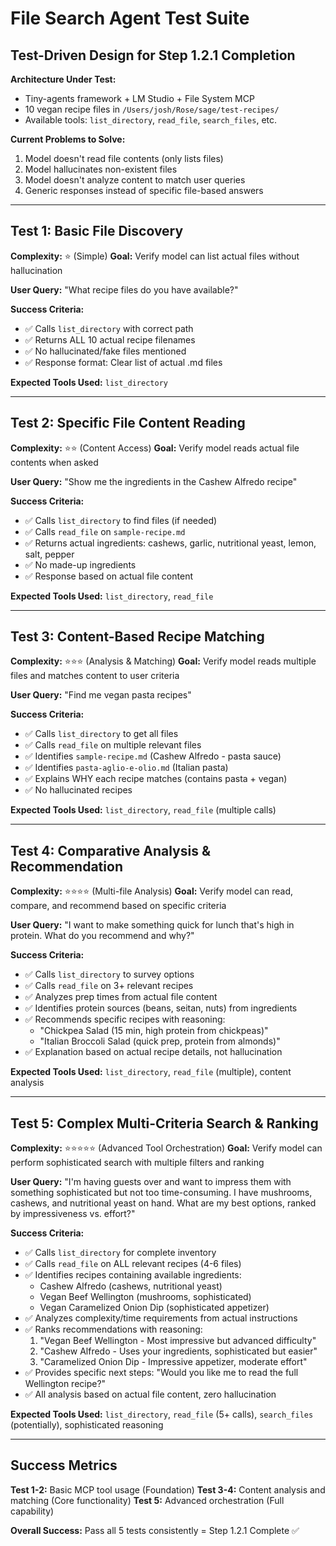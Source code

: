 # File Search Agent Test Suite

## Test-Driven Design for Step 1.2.1 Completion

**Architecture Under Test:**
- Tiny-agents framework + LM Studio + File System MCP
- 10 vegan recipe files in `/Users/josh/Rose/sage/test-recipes/`
- Available tools: `list_directory`, `read_file`, `search_files`, etc.

**Current Problems to Solve:**
1. Model doesn't read file contents (only lists files)
2. Model hallucinates non-existent files
3. Model doesn't analyze content to match user queries
4. Generic responses instead of specific file-based answers

---

## Test 1: Basic File Discovery
**Complexity:** ⭐ (Simple)
**Goal:** Verify model can list actual files without hallucination

**User Query:** "What recipe files do you have available?"

**Success Criteria:**
- ✅ Calls `list_directory` with correct path
- ✅ Returns ALL 10 actual recipe filenames
- ✅ No hallucinated/fake files mentioned
- ✅ Response format: Clear list of actual .md files

**Expected Tools Used:** `list_directory`

---

## Test 2: Specific File Content Reading
**Complexity:** ⭐⭐ (Content Access)
**Goal:** Verify model reads actual file contents when asked

**User Query:** "Show me the ingredients in the Cashew Alfredo recipe"

**Success Criteria:**
- ✅ Calls `list_directory` to find files (if needed)
- ✅ Calls `read_file` on `sample-recipe.md` 
- ✅ Returns actual ingredients: cashews, garlic, nutritional yeast, lemon, salt, pepper
- ✅ No made-up ingredients
- ✅ Response based on actual file content

**Expected Tools Used:** `list_directory`, `read_file`

---

## Test 3: Content-Based Recipe Matching
**Complexity:** ⭐⭐⭐ (Analysis & Matching)
**Goal:** Verify model reads multiple files and matches content to user criteria

**User Query:** "Find me vegan pasta recipes"

**Success Criteria:**
- ✅ Calls `list_directory` to get all files
- ✅ Calls `read_file` on multiple relevant files
- ✅ Identifies `sample-recipe.md` (Cashew Alfredo - pasta sauce)
- ✅ Identifies `pasta-aglio-e-olio.md` (Italian pasta)
- ✅ Explains WHY each recipe matches (contains pasta + vegan)
- ✅ No hallucinated recipes

**Expected Tools Used:** `list_directory`, `read_file` (multiple calls)

---

## Test 4: Comparative Analysis & Recommendation
**Complexity:** ⭐⭐⭐⭐ (Multi-file Analysis)
**Goal:** Verify model can read, compare, and recommend based on specific criteria

**User Query:** "I want to make something quick for lunch that's high in protein. What do you recommend and why?"

**Success Criteria:**
- ✅ Calls `list_directory` to survey options
- ✅ Calls `read_file` on 3+ relevant recipes
- ✅ Analyzes prep times from actual file content
- ✅ Identifies protein sources (beans, seitan, nuts) from ingredients
- ✅ Recommends specific recipes with reasoning: 
  - "Chickpea Salad (15 min, high protein from chickpeas)"
  - "Italian Broccoli Salad (quick prep, protein from almonds)"
- ✅ Explanation based on actual recipe details, not hallucination

**Expected Tools Used:** `list_directory`, `read_file` (multiple), content analysis

---

## Test 5: Complex Multi-Criteria Search & Ranking
**Complexity:** ⭐⭐⭐⭐⭐ (Advanced Tool Orchestration)
**Goal:** Verify model can perform sophisticated search with multiple filters and ranking

**User Query:** "I'm having guests over and want to impress them with something sophisticated but not too time-consuming. I have mushrooms, cashews, and nutritional yeast on hand. What are my best options, ranked by impressiveness vs. effort?"

**Success Criteria:**
- ✅ Calls `list_directory` for complete inventory
- ✅ Calls `read_file` on ALL relevant recipes (4-6 files)
- ✅ Identifies recipes containing available ingredients:
  - Cashew Alfredo (cashews, nutritional yeast)
  - Vegan Beef Wellington (mushrooms, sophisticated)
  - Vegan Caramelized Onion Dip (sophisticated appetizer)
- ✅ Analyzes complexity/time requirements from actual instructions
- ✅ Ranks recommendations with reasoning:
  1. "Vegan Beef Wellington - Most impressive but advanced difficulty"
  2. "Cashew Alfredo - Uses your ingredients, sophisticated but easier" 
  3. "Caramelized Onion Dip - Impressive appetizer, moderate effort"
- ✅ Provides specific next steps: "Would you like me to read the full Wellington recipe?"
- ✅ All analysis based on actual file content, zero hallucination

**Expected Tools Used:** `list_directory`, `read_file` (5+ calls), `search_files` (potentially), sophisticated reasoning

---

## Success Metrics

**Test 1-2:** Basic MCP tool usage (Foundation)
**Test 3-4:** Content analysis and matching (Core functionality) 
**Test 5:** Advanced orchestration (Full capability)

**Overall Success:** Pass all 5 tests consistently = Step 1.2.1 Complete ✅